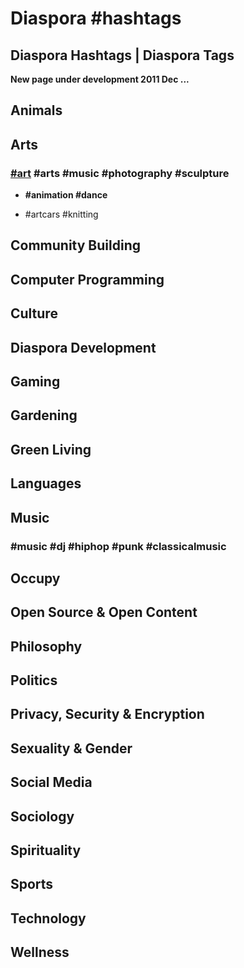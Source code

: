 # Diaspora #hashtags
## Diaspora Hashtags | Diaspora Tags

**New page under development 2011 Dec ...**

## Animals

## Arts

### [\#art](#) \#arts \#music \#photography \#sculpture

- **\#animation \#dance**

- \#artcars \#knitting 

## Community Building

## Computer Programming

## Culture

## Diaspora Development

## Gaming

## Gardening

## Green Living

## Languages

## Music

### \#music \#dj \#hiphop \#punk \#classicalmusic

## Occupy

## Open Source & Open Content

## Philosophy

## Politics

## Privacy, Security & Encryption

## Sexuality & Gender

## Social Media

## Sociology

## Spirituality

## Sports

## Technology

## Wellness
